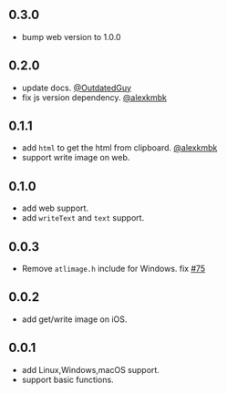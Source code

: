 ## 0.3.0

* bump web version to 1.0.0

## 0.2.0

* update docs. [@OutdatedGuy](https://github.com/OutdatedGuy)
* fix js version dependency. [@alexkmbk](https://github.com/alexkmbk)

## 0.1.1

* add `html` to get the html from clipboard. [@alexkmbk](https://github.com/alexkmbk)
* support write image on web.

## 0.1.0

* add web support.
* add `writeText` and `text` support.

## 0.0.3

* Remove `atlimage.h` include for Windows. fix [#75](https://github.com/MixinNetwork/flutter-plugins/issues/75)

## 0.0.2

* add get/write image on iOS.

## 0.0.1

* add Linux,Windows,macOS support.
* support basic functions.
